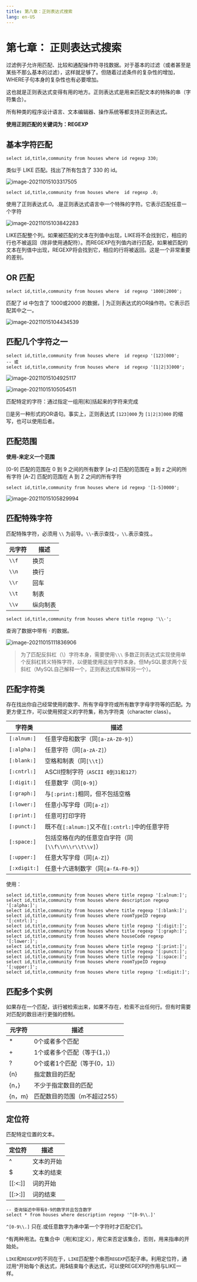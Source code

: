 ```yaml
---
title: 第八章：正则表达式搜索
lang: en-US
---
```


# 第七章： 正则表达式搜索

过滤例子允许用匹配、比较和通配操作符寻找数据。对于基本的过滤（或者甚至是某些不那么基本的过滤），这样就足够了。但随着过滤条件的复杂性的增加，WHERE子句本身的复杂性也有必要增加。

这也就是正则表达式变得有用的地方。正则表达式是用来匹配文本的特殊的串（字符集合）。

所有种类的程序设计语言、文本编辑器、操作系统等都支持正则表达式。

**使用正则匹配的关键词为：REGEXP**

## 基本字符匹配

~~~mysql
select id,title,community from houses where id regexp 330;
~~~

类似于 LIKE 匹配。找出了所有包含了 330 的 id。

![image-20211015103317505](https://gitee.com/sue201982/mysql/raw/master/img/202110292224909.png)

~~~mysql
select id,title,community from houses where  id regexp .0;
~~~

使用了正则表达式.0。.是正则表达式语言中一个特殊的字符。它表示匹配任意一个字符

![image-20211015103842283](https://gitee.com/sue201982/mysql/raw/master/img/202110292224910.png)

LIKE匹配整个列。如果被匹配的文本在列值中出现，LIKE将不会找到它，相应的行也不被返回（除非使用通配符）。而REGEXP在列值内进行匹配，如果被匹配的文本在列值中出现，REGEXP将会找到它，相应的行将被返回。这是一个非常重要的差别。

## OR 匹配

~~~mysql
select id,title,community from houses where  id regexp '1000|2000';
~~~

匹配了 id 中包含了 1000或2000 的数据，| 为正则表达式的OR操作符。它表示匹配其中之一。

![image-20211015104434539](https://gitee.com/sue201982/mysql/raw/master/img/202110292224911.png)

## 匹配几个字符之一

~~~mysql
select id,title,community from houses where  id regexp '[123]000';
-- 或
select id,title,community from houses where  id regexp '[1|2|3]000';
~~~

![image-20211015104925117](https://gitee.com/sue201982/mysql/raw/master/img/202110292224912.png)

![image-20211015105054511](https://gitee.com/sue201982/mysql/raw/master/img/202110292224913.png)

匹配特定的字符：通过指定一组用[和]括起来的字符来完成

[]是另一种形式的OR语句。事实上，正则表达式 `[123]000` 为 `[1|2|3]000` 的缩写，也可以使用后者。

## 匹配范围

**使用-来定义一个范围**

[0-9] 匹配的范围在 0 到 9 之间的所有数字
[a-z] 匹配的范围在 a 到 z 之间的所有字符
[A-Z] 匹配的范围在 A 到 Z 之间的所有字符

~~~mysql
select id,title,community from houses where id regexp '[1-5]0000';
~~~

![image-20211015105829994](https://gitee.com/sue201982/mysql/raw/master/img/202110292224914.png)

## 匹配特殊字符

匹配特殊字符，必须用 `\\` 为前导。`\\`-表示查找-，`\\`.表示查找.。

| 元字符 | 描述     |
| ------ | -------- |
| `\\f`  | 换页     |
| `\\n`  | 换行     |
| `\\r`  | 回车     |
| `\\t`  | 制表     |
| `\\v`  | 纵向制表 |

~~~mysql
select id,title,community from houses where title regexp '\\·';
~~~

查询了数据中带有 · 的数据。

![image-20211015111836906](https://gitee.com/sue201982/mysql/raw/master/img/202110292224915.png)

> 为了匹配反斜杠（\）字符本身，需要使用`\\\`
> 多数正则表达式实现使用单个反斜杠转义特殊字符，以便能使用这些字符本身。但MySQL要求两个反斜杠（MySQL自己解释一个，正则表达式库解释另一个）。

## 匹配字符类

存在找出你自己经常使用的数字、所有字母字符或所有数字字母字符等的匹配。为更方便工作，可以使用预定义的字符集，称为字符类（character class）。

| 字符类       | 描述                                                |
| ------------ | --------------------------------------------------- |
| `[:alnum:]`  | 任意字母和数字（同`[a-zA-Z0-9]`）                   |
| `[:alpha:]`  | 任意字符（同`[a-zA-Z]`）                            |
| `[:blank:]`  | 空格和制表（同`[\\t]`）                             |
| `[:cntrl:]`  | ASCII控制字符`（ASCII 0到31和127）`                 |
| `[:digit:]`  | 任意数字（同`[0-9]`）                               |
| `[:graph:]`  | 与`[:print:]`相同，但不包括空格                     |
| `[:lower:]`  | 任意小写字母（同`[a-z]）`                           |
| `[:print:]`  | 任意可打印字符                                      |
| `[:punct:]`  | 既不在`[:alnum:]`又不在`[:cntrl:]`中的任意字符      |
| `[:space:]`  | 包括空格在内的任意空白字符（同`[\\f\\n\\r\\t\\v]`） |
| `[:upper:]`  | 任意大写字母（同`[A-Z]`）                           |
| `[:xdigit:]` | 任意十六进制数字（同`[a-fA-F0-9]`）                 |

使用：

~~~mysql
select id,title,community from houses where title regexp '[:alnum:]';
select id,title,community from houses where description regexp '[:alpha:]';
select id,title,community from houses where title regexp '[:blank:]';
select id,title,community from houses where roomTypeID regexp '[:cntrl:]';
select id,title,community from houses where title regexp '[:digit:]';
select id,title,community from houses where title regexp '[:graph:]';
select id,title,community from houses where houseCode regexp '[:lower:]';
select id,title,community from houses where title regexp '[:print:]';
select id,title,community from houses where title regexp '[:punct:]';
select id,title,community from houses where title regexp '[:space:]';
select id,title,community from houses where roomTypeID regexp '[:upper:]';
select id,title,community from houses where title regexp '[:xdigit:]';
~~~

## 匹配多个实例

如果存在一个匹配，该行被检索出来，如果不存在，检索不出任何行。但有时需要对匹配的数目进行更强的控制。

| 元字符 | 描述                         |
| ------ | ---------------------------- |
| *      | 0个或者多个匹配              |
| +      | 1个或者多个匹配（等于{1，}） |
| ?      | 0个或者1个匹配（等于{0，1}） |
| {n}    | 指定数目的匹配               |
| {n，}  | 不少于指定数目的匹配         |
| {n，m} | 匹配数目的范围（m不超过255） |


## 定位符

匹配特定位置的文本。

| 定位符  | 描述       |
| ------- | ---------- |
| ^       | 文本的开始 |
| $       | 文本的结束 |
| [[:<:]] | 词的开始   |
| [[:>:]] | 词的结束   |

~~~mysql
-- 查询描述中带有0-9的数字并且包含数字
select * from houses where description regexp '^[0-9\\.]'
~~~

`^[0-9\\.]` 只在.或任意数字为串中第一个字符时才匹配它们。

^有两种用法。在集合中（用[和]定义），用它来否定该集合，否则，用来指串的开始处。

`LIKE`和`REGEXP`的不同在于，`LIKE`匹配整个串而`REGEXP`匹配子串。利用定位符，通过用^开始每个表达式，用$结束每个表达式，可以使REGEXP的作用与LIKE一样。